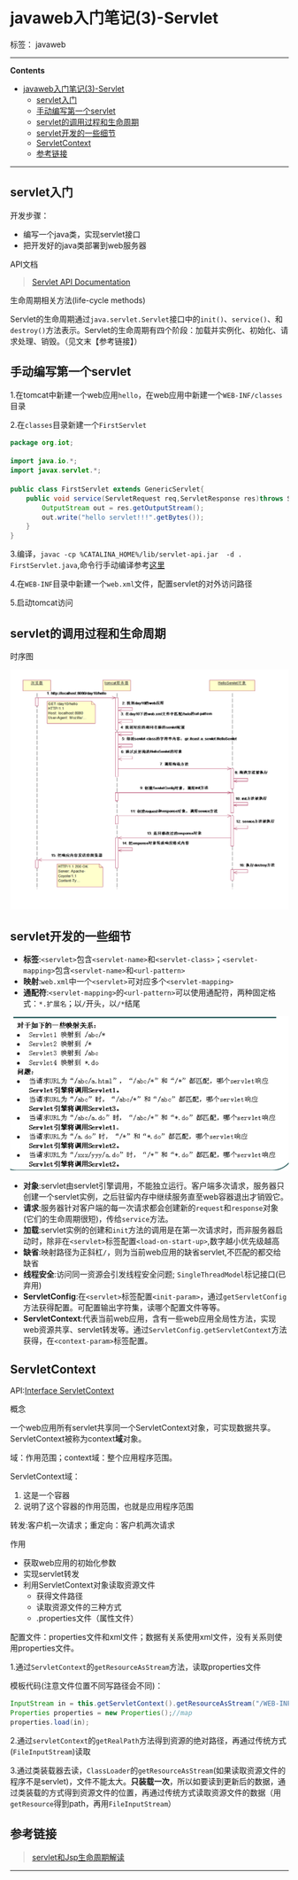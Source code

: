# javaweb入门笔记(3)-Servlet

标签： javaweb

----

**Contents**

- [javaweb入门笔记(3)-Servlet](#javaweb入门笔记3-servlet)
  - [servlet入门](#servlet入门)
  - [手动编写第一个servlet](#手动编写第一个servlet)
  - [servlet的调用过程和生命周期](#servlet的调用过程和生命周期)
  - [servlet开发的一些细节](#servlet开发的一些细节)
  - [ServletContext](#servletcontext)
  - [参考链接](#参考链接)



----

## servlet入门

开发步骤：

- 编写一个java类，实现servlet接口
- 把开发好的java类部署到web服务器

API文档

> [Servlet API Documentation](https://tomcat.apache.org/tomcat-8.0-doc/servletapi/index.html)


生命周期相关方法(life-cycle methods)

Servlet的生命周期通过`java.servlet.Servlet`接口中的`init()`、`service()`、和`destroy()`方法表示。Servlet的生命周期有四个阶段：加载并实例化、初始化、请求处理、销毁。（见文末【参考链接】）







## 手动编写第一个servlet
1.在tomcat中新建一个web应用`hello`，在web应用中新建一个`WEB-INF/classes`目录

2.在`classes`目录新建一个`FirstServlet`

```java
package org.iot;

import java.io.*;
import javax.servlet.*;

public class FirstServlet extends GenericServlet{
	public void service(ServletRequest req,ServletResponse res)throws ServletException,java.io.IOException{
		OutputStream out = res.getOutputStream();
		out.write("hello servlet!!!".getBytes());
	}
}
```

3.编译，`javac -cp %CATALINA_HOME%/lib/servlet-api.jar  -d . FirstServlet.java`,命令行手动编译参考[这里](http://www.iitshare.com/under-the-cmd-compile-the-java.html)

4.在`WEB-INF`目录中新建一个`web.xml`文件，配置servlet的对外访问路径

5.启动tomcat访问

## servlet的调用过程和生命周期

时序图

![servlet的调用过程和生命周期](../images/javaweb_servlet-lifecycle.png)


## servlet开发的一些细节

- **标签**:`<servlet>`包含`<servlet-name>`和`<servlet-class>`；`<servlet-mapping>`包含`<servlet-name>`和`<url-pattern>`
- **映射**:`web.xml`中一个`<servlet>`可对应多个`<servlet-mapping>`
- **通配符**:`<servlet-mapping>`的`<url-pattern>`可以使用通配符，两种固定格式：`*.扩展名`；以`/`开头，以`/*`结尾


![javaweb_servlet-url匹配.png](../images/javaweb_servlet-url%E5%8C%B9%E9%85%8D.png)

- **对象**:servlet由servlet引擎调用，不能独立运行。客户端多次请求，服务器只创建一个servlet实例，之后驻留内存中继续服务直至web容器退出才销毁它。
- **请求**:服务器针对客户端的每一次请求都会创建新的`request`和`response`对象(它们的生命周期很短)，传给`service`方法。
- **加载**:servlet实例的创建和`init`方法的调用是在第一次请求时，而非服务器启动时，除非在`<servlet>`标签配置`<load-on-start-up>`,数字越小优先级越高
- **缺省**:映射路径为正斜杠`/`，则为当前web应用的缺省servlet,不匹配的都交给缺省
- **线程安全**:访问同一资源会引发线程安全问题; `SingleThreadModel`标记接口(已弃用)
- **ServletConfig**:在`<servlet>`标签配置`<init-param>`，通过`getServletConfig`方法获得配置。可配置输出字符集，读哪个配置文件等等。
- **ServletContext**:代表当前web应用，含有一些web应用全局性方法，实现web资源共享、servlet转发等。通过`ServletConfig.getServletContext`方法获得，在`<context-param>`标签配置。



## ServletContext

API:[Interface ServletContext](https://tomcat.apache.org/tomcat-8.0-doc/servletapi/index.html?javax/servlet/ServletContext.html)

概念

一个web应用所有servlet共享同一个ServletContext对象，可实现数据共享。ServletContext被称为context**域**对象。

域：作用范围；context域：整个应用程序范围。

ServletContext域：
1. 这是一个容器
2. 说明了这个容器的作用范围，也就是应用程序范围

转发:客户机一次请求；重定向：客户机两次请求

作用

- 获取web应用的初始化参数
- 实现servlet转发
- 利用ServletContext对象读取资源文件
    - 获得文件路径
    - 读取资源文件的三种方式
    - .properties文件（属性文件）


配置文件：properties文件和xml文件；数据有关系使用xml文件，没有关系则使用properties文件。

1.通过`ServletContext`的`getResourceAsStream`方法，读取properties文件

模板代码(注意文件位置不同写路径会不同)：

```java
InputStream in = this.getServletContext().getResourceAsStream("/WEB-INF/classes/org/iot/servlet/db.properties");
Properties properties = new Properties();//map
properties.load(in);
```

2.通过`servletContext`的`getRealPath`方法得到资源的绝对路径，再通过传统方式(`FileInputStream`)读取

3.通过类装载器去读，`ClassLoader`的`getResourceAsStream`(如果读取资源文件的程序不是servlet)，文件不能太大。**只装载一次**，所以如要读到更新后的数据，通过类装载的方式得到资源文件的位置，再通过传统方式读取资源文件的数据（用`getResource`得到path，再用`FileInputStream`）


## 参考链接

> [servlet和Jsp生命周期解读](http://blog.csdn.net/evankaka/article/details/46673051)






-----

